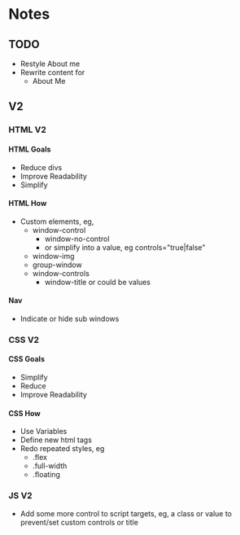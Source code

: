 # Notes

## TODO

- Restyle About me
- Rewrite content for
  - About Me

## V2

### HTML V2

#### HTML Goals

- Reduce divs
- Improve Readability
- Simplify

#### HTML How

- Custom elements, eg,
  - window-control
    - window-no-control
    - or simplify into a value, eg controls="true|false"
  - window-img
  - group-window
  - window-controls
    - window-title
    or could be values

#### Nav

- Indicate or hide sub windows

### CSS V2

#### CSS Goals

- Simplify
- Reduce
- Improve Readability

#### CSS How

- Use Variables
- Define new html tags
- Redo repeated styles, eg
  - .flex
  - .full-width
  - .floating
  
### JS V2

- Add some more control to script targets, eg, a class or value to prevent/set custom controls or title
